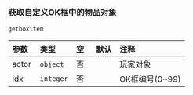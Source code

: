 ### 获取自定义OK框中的物品对象
`getboxitem`

| 参数  | 类型      | 空   | 默认 | 注释           |
| :---- | :-------- | :--- | :--- | :------------- |
| actor | `object`  | 否   |      | 玩家对象       |
| idx   | `integer` | 否   |      | OK框编号(0~99) |

